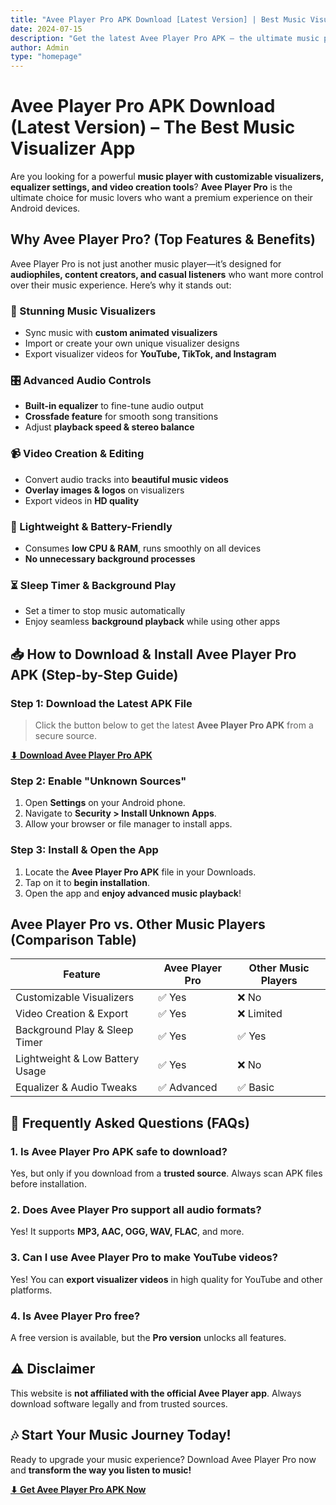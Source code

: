 ```yaml
---
title: "Avee Player Pro APK Download [Latest Version] | Best Music Visualizer App"
date: 2024-07-15
description: "Get the latest Avee Player Pro APK – the ultimate music player with customizable visualizers, equalizer, video creation, and more. Download now!"
author: Admin
type: "homepage"
---
```


# **Avee Player Pro APK Download (Latest Version) – The Best Music Visualizer App**

Are you looking for a powerful **music player with customizable visualizers, equalizer settings, and video creation tools**? **Avee Player Pro** is the ultimate choice for music lovers who want a premium experience on their Android devices.

## **Why Avee Player Pro? (Top Features & Benefits)**

Avee Player Pro is not just another music player—it’s designed for **audiophiles, content creators, and casual listeners** who want more control over their music experience. Here’s why it stands out:  

### **🎵 Stunning Music Visualizers**  
- Sync music with **custom animated visualizers**  
- Import or create your own unique visualizer designs  
- Export visualizer videos for **YouTube, TikTok, and Instagram**  

### **🎛️ Advanced Audio Controls**  
- **Built-in equalizer** to fine-tune audio output  
- **Crossfade feature** for smooth song transitions  
- Adjust **playback speed & stereo balance**  

### **📹 Video Creation & Editing**  
- Convert audio tracks into **beautiful music videos**  
- **Overlay images & logos** on visualizers  
- Export videos in **HD quality**  

### **💾 Lightweight & Battery-Friendly**  
- Consumes **low CPU & RAM**, runs smoothly on all devices  
- **No unnecessary background processes**  

### **⏳ Sleep Timer & Background Play**  
- Set a timer to stop music automatically  
- Enjoy seamless **background playback** while using other apps  

## **📥 How to Download & Install Avee Player Pro APK (Step-by-Step Guide)**  

### **Step 1: Download the Latest APK File**  
> Click the button below to get the latest **Avee Player Pro APK** from a secure source.  

**[⬇ Download Avee Player Pro APK](https://play.google.com/store/apps/details?id=com.daaw.avee)**  

### **Step 2: Enable "Unknown Sources"**  
1. Open **Settings** on your Android phone.  
2. Navigate to **Security > Install Unknown Apps**.  
3. Allow your browser or file manager to install apps.  

### **Step 3: Install & Open the App**  
1. Locate the **Avee Player Pro APK** file in your Downloads.  
2. Tap on it to **begin installation**.  
3. Open the app and **enjoy advanced music playback**!  

## **Avee Player Pro vs. Other Music Players (Comparison Table)**  

| Feature             | Avee Player Pro  | Other Music Players |
|---------------------|----------------|---------------------|
| Customizable Visualizers | ✅ Yes  | ❌ No |
| Video Creation & Export | ✅ Yes  | ❌ Limited |
| Background Play & Sleep Timer | ✅ Yes  | ✅ Yes |
| Lightweight & Low Battery Usage | ✅ Yes  | ❌ No |
| Equalizer & Audio Tweaks | ✅ Advanced | ✅ Basic |

## **📢 Frequently Asked Questions (FAQs)**  

### **1. Is Avee Player Pro APK safe to download?**  
Yes, but only if you download from a **trusted source**. Always scan APK files before installation.  

### **2. Does Avee Player Pro support all audio formats?**  
Yes! It supports **MP3, AAC, OGG, WAV, FLAC**, and more.  

### **3. Can I use Avee Player Pro to make YouTube videos?**  
Yes! You can **export visualizer videos** in high quality for YouTube and other platforms.  

### **4. Is Avee Player Pro free?**  
A free version is available, but the **Pro version** unlocks all features.  

## **⚠ Disclaimer**  
This website is **not affiliated with the official Avee Player app**. Always download software legally and from trusted sources.  

## **🎶 Start Your Music Journey Today!**  
Ready to upgrade your music experience? Download Avee Player Pro now and **transform the way you listen to music!**  

**[⬇ Get Avee Player Pro APK Now](https://play.google.com/store/apps/details?id=com.daaw.avee)**

